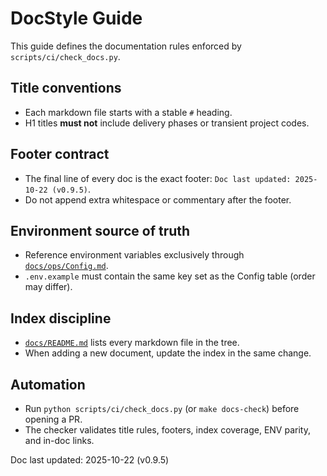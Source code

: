 # DocStyle Guide

This guide defines the documentation rules enforced by `scripts/ci/check_docs.py`.

## Title conventions
- Each markdown file starts with a stable `#` heading.
- H1 titles **must not** include delivery phases or transient project codes.

## Footer contract
- The final line of every doc is the exact footer: `Doc last updated: 2025-10-22 (v0.9.5)`.
- Do not append extra whitespace or commentary after the footer.

## Environment source of truth
- Reference environment variables exclusively through [`docs/ops/Config.md`](../ops/Config.md#environment-keys).
- `.env.example` must contain the same key set as the Config table (order may differ).

## Index discipline
- [`docs/README.md`](../README.md) lists every markdown file in the tree.
- When adding a new document, update the index in the same change.

## Automation
- Run `python scripts/ci/check_docs.py` (or `make docs-check`) before opening a PR.
- The checker validates title rules, footers, index coverage, ENV parity, and in-doc links.

Doc last updated: 2025-10-22 (v0.9.5)

